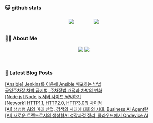
###  🐱 github stats  

<div id="main" align="center">
    <img src="https://github-readme-stats.vercel.app/api?username=peterica&count_private=true&show_icons=true&theme=radical"
        style="height: auto; margin-left: 20px; margin-right: 20px; padding: 10px;"/>
    <img src="https://github-readme-stats.vercel.app/api/top-langs/?username=peterica&layout=compact"   
        style="height: auto; margin-left: 20px; margin-right: 20px; padding: 10px;"/>
</div>

###  💁‍♀️ About Me  
<p align="center">
    <a href="https://peterica.tistory.com/"><img src="https://img.shields.io/badge/Blog-FF5722?style=flat-square&logo=Blogger&logoColor=white"/></a>
    <a href="mailto:ilovefran.ofm@gmail.com"><img src="https://img.shields.io/badge/Gmail-d14836?style=flat-square&logo=Gmail&logoColor=white&link=ilovefran.ofm@gmail.com"/></a>
</p>

<br>

### 📕 Latest Blog Posts   

<a href ="http://peterica.tistory.com/782"> [Ansible] Jenkins를 이용해 Ansible 배포하는 방법 </a> <br>
<a href ="http://peterica.tistory.com/789"> 공영주차장 차박 금지법, 주차장법 개정과 차박의 변화 </a> <br>
<a href ="http://peterica.tistory.com/790"> [Node.js] Node.js 서버 사이드,찍먹하기 </a> <br>
<a href ="http://peterica.tistory.com/361"> [Network] HTTP1.1, HTTP2.0, HTTP3.0의 차이점 </a> <br>
<a href ="http://peterica.tistory.com/779"> [AI] 생성형 AI의 미래 산업, 검색의 시대에 대화의 시대, Business AI Agent란 </a> <br>
<a href ="http://peterica.tistory.com/777"> [AI] 새로운 트랜드로서의 생성형AI 성장과정 정리, 클라우드에서 Ondevice AI </a> <br>

